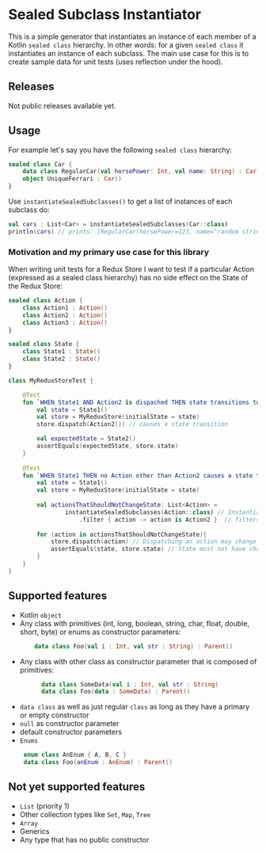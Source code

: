 # Sealed Subclass Instantiator

This is a simple generator that instantiates an instance of each member of a Kotlin `sealed class` hierarchy.
In other words: for a given `sealed class` it instantiates an instance of each subclass.
The main use case for this is to create sample data for unit tests (uses reflection under the hood).

## Releases
Not public releases available yet.

## Usage

For example let's say you have the following `sealed class` hierarchy:

```kotlin
sealed class Car {
    data class RegularCar(val horsePower: Int, val name: String) : Car()
    object UniqueFerrari : Car()
}
```

Use `instantiateSealedSubclasses()` to get a list of instances of each subclass do:

````kotlin
val cars : List<Car> = instantiateSealedSubclasses(Car::class) 
println(cars) // prints: [RegularCar(horsePower=123, name="random string"), UniqueFerrari]
````

### Motivation and my primary use case for this library
When writing unit tests for a Redux Store I want to test if a particular Action (expressed as a sealed class hierarchy) has no side effect on the State of the Redux Store:

```kotlin
sealed class Action {
    class Action1 : Action()
    class Action2 : Action()
    class Action3 : Action()
}

sealed class State {
    class State1 : State()
    class State2 : State()
}
```

```kotlin
class MyReduxStoreTest {

    @Test
    fun `WHEN State1 AND Action2 is dispached THEN state transitions to State2`(){
        val state = State1()
        val store = MyReduxStore(initialState = state)
        store.dispatch(Action2()) // causes a state transition

        val expectedState = State2()
        assertEquals(expectedState, store.state)
    }
   
    @Test
    fun `WHEN State1 THEN no Action other than Action2 causes a state transition`(){
        val state = State1()
        val store = MyReduxStore(initialState = state)
    
        val actionsThatShouldNotChangeState: List<Action> = 
                instantiateSealedSubclasses(Action::class) // Instantiates Action1, Action2, Action3
                    .filter { action -> action is Action2 }  // filters out Action2 instance
    
        for (action in actionsThatShouldNotChangeState){
            store.dispatch(action) // Dispatching an action may change the state of the store
            assertEquals(state, store.state) // State must not have changed by dispatched action above because only Action2 (which is not part of actionsThatShouldNotChangeState) is allowed to change state while store.state is in a particular State1 
        }
    }
}
```

## Supported features
- Kotlin `object`
- Any class with primitives (int, long, boolean, string, char, float, double, short, byte) or enums as constructor parameters:
  ```kotlin
      data class Foo(val i : Int, val str : String) : Parent()  
  ```
- Any class with other class as constructor parameter that is composed of primitives:
  ```kotlin
        data class SomeData(val i : Int, val str : String)
        data class Foo(data : SomeData) : Parent()  
  ```
- `data class` as well as just regular `class` as long as they have a primary or empty constructor
- `null` as constructor parameter
- default constructor parameters
- `Enums`
  ```kotlin
   enum class AnEnum { A, B, C }
   data class Foo(anEnum : AnEnum) : Parent()
  ```

## Not yet supported features
- `List` (priority 1)
- Other collection types like `Set`, `Map`, `Tree`
- `Array`
- Generics
- Any type that has no public constructor